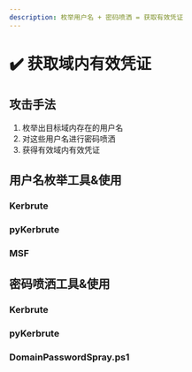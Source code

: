 ```yaml
---
description: 枚举用户名 + 密码喷洒 = 获取有效凭证
---
```


# ✔️ 获取域内有效凭证

## 攻击手法

1. 枚举出目标域内存在的用户名
2. 对这些用户名进行密码喷洒
3. 获得有效域内有效凭证

## 用户名枚举工具&使用

### Kerbrute





### pyKerbrute





### MSF









## 密码喷洒工具&使用

### Kerbrute





### pyKerbrute







### DomainPasswordSpray.ps1













